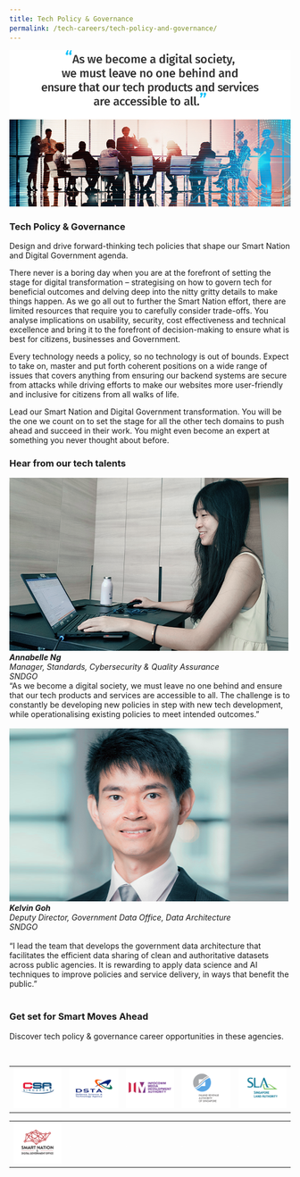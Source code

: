 ```yaml
---
title: Tech Policy & Governance
permalink: /tech-careers/tech-policy-and-governance/
---
```

![](/images/hero-tech-policy-governance.jpg)

### **Tech Policy & Governance**

Design and drive forward-thinking tech policies that shape our Smart Nation and Digital Government agenda.

There never is a boring day when you are at the forefront of setting the stage for digital transformation – strategising on how to govern tech for beneficial outcomes and delving deep into the nitty gritty details to make things happen. As we go all out to further the Smart Nation effort, there are limited resources that require you to carefully consider trade-offs. You analyse implications on usability, security, cost effectiveness and technical excellence and bring it to the forefront of decision-making to ensure what is best for citizens, businesses and Government.

Every technology needs a policy, so no technology is out of bounds. Expect to take on, master and put forth coherent positions on a wide range of issues that covers anything from ensuring our backend systems are secure from attacks while driving efforts to make our websites more user-friendly and inclusive for citizens from all walks of life.

Lead our Smart Nation and Digital Government transformation. You will be the one we count on to set the stage for all the other tech domains to push ahead and succeed in their work. You might even become an expert at something you never thought about before. 

### **Hear from our tech talents**

<div class="row-testimonial">
<div class="column-testimonial">
<img src="/images/annabelle-ng.png" alt="Annabelle Ng" title="Tech Talent" /><br><em><strong>Annabelle Ng</strong><br>Manager, Standards, Cybersecurity & Quality Assurance<br>SNDGO
</em><br>“As we become a digital society, we must leave no one behind and ensure that our tech products and services are accessible to all. The challenge is to constantly be developing new policies in step with new tech development, while operationalising existing policies to meet intended outcomes.”<br><br></div>
	
<div class="column-testimonial">
<img src="/images/kelvin-goh.png" alt="Kelvin Goh" title="Tech Talent" /><br><em><strong>Kelvin Goh</strong><br>Deputy Director, Government Data Office, Data Architecture <br>SNDGO</em><br>
<br>“I lead the team that develops the government data architecture that facilitates the efficient data sharing of clean and authoritative datasets across public agencies. It is rewarding to apply data science and AI techniques to improve policies and service delivery, in ways that benefit the public.”<br><br></div>
	<div class="column-testimonial"></div>
</div>

### **Get set for Smart Moves Ahead**
Discover tech policy & governance career opportunities in these agencies.

<table width="500px">
<tbody><br>
      <td width="100px"><a href="https://www.csa.gov.sg/careers/overview" target="new"><img src="/images/logo-csa.png" alt="A-Star" title="A-Star"/></a></td>
      <td width="100px"><a href="https://careers.pageuppeople.com/845/cw/en/listing/" target="new"><img src="/images/logo-dsta.png" alt="DSTA" title="DSTA"/></a></td>
      <td width="100px"><a href="https://www.imda.gov.sg/Who-We-Are/careers" target="new"><img src="/images/logo-imda.png" alt="IMDA" title="IMDA"/></a></td> 
	<td width="100px"><a href="https://www.iras.gov.sg/irashome/Careers/" target="new"><img src="/images/logo-iras.png" alt="IRAS" title="IRAS"/></a></td> 
	<td width="100px"><a href="https://careers.pageuppeople.com/688/cwlive/en/filter/?=&search-keyword=&brand=singapore%20land%20authority&job-mail-subscribe-privacy=agree" target="new"><img src="/images/logo-sla.png" alt="SLA" title="SLA"/></a></td> 
</tbody>
</table>

<table width="500px">
<tbody>
      <td width="100px"><a href="https://www.smartnation.gov.sg/" target="new"><img src="/images/logo-sndgo.png" alt="SNDGO" title="SNDGO"/></a></td>      
      <td width="100px"><img src="/images/hidden.gif"></td>
      <td width="100px"><img src="/images/hidden.gif"></td>
	    <td width="100px"><img src="/images/hidden.gif"></td>
      <td width="100px"><img src="/images/hidden.gif"></td>
</tbody>
</table>